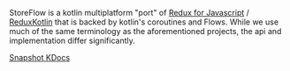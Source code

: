 StoreFlow is a kotlin multiplatform "port" of [Redux for Javascript](https://redux.js.org/) / [ReduxKotlin](https://reduxkotlin.org/) that is backed by kotlin's coroutines and Flows. While we use much of the same terminology as the aforementioned projects, the api and implementation differ significantly.

[Snapshot KDocs](docs/main/)
